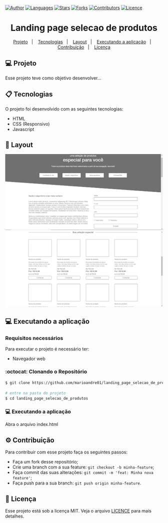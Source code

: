 [![Author](https://img.shields.io/badge/author-marioandre01-3771a1?style=flat-square)](https://github.com/marioandre01)
[![Languages](https://img.shields.io/github/languages/count/marioandre01/landing_page_selecao_de_produtos?color=%233771a1&style=flat-square)](#)
[![Stars](https://img.shields.io/github/stars/marioandre01/landing_page_selecao_de_produtos?color=3771a1&style=flat-square)](https://github.com/marioandre01/landing_page_selecao_de_produtos/stargazers)
[![Forks](https://img.shields.io/github/forks/marioandre01/landing_page_selecao_de_produtos?color=%233771a1&style=flat-square)](https://github.com/marioandre01/landing_page_selecao_de_produtos/network/members)
[![Contributors](https://img.shields.io/github/contributors/marioandre01/landing_page_selecao_de_produtos?color=3771a1&style=flat-square)](https://github.com/marioandre01/landing_page_selecao_de_produtos/graphs/contributors)
[![Licence](https://img.shields.io/github/license/marioandre01/landing_page_selecao_de_produtos?color=%233771a1&style=flat-square)](https://github.com/marioandre01/landing_page_selecao_de_produtos/blob/master/LICENCE.md)


<h1 align="center">
    Landing page selecao de produtos
</h1>

<p align="center"> 
  <a href="#-projeto">Projeto</a>&nbsp;&nbsp;&nbsp;|&nbsp;&nbsp;&nbsp;
  <a href="#-tecnologias">Tecnologias</a>&nbsp;&nbsp;&nbsp;|&nbsp;&nbsp;&nbsp;
  <a href="#-layout">Layout</a>&nbsp;&nbsp;&nbsp;|&nbsp;&nbsp;&nbsp;
  <a href="#-executando-a-aplicação">Executando a aplicação</a>&nbsp;&nbsp;&nbsp;|&nbsp;&nbsp;&nbsp;
  <a href="#gear-contribuição">Contribuição</a>&nbsp;&nbsp;&nbsp;|&nbsp;&nbsp;&nbsp;
  <a href="#memo-licença">Licença</a>
</p>

## 💻 Projeto

Esse projeto teve como objetivo desenvolver...

## 📋 Tecnologias

O projeto foi desenvolvido com as seguintes tecnologias:

- HTML
- CSS (Responsivo)
- Javascript


## 🎨 Layout

<p align="center">
  <img alt="interface_netflix_clone" title="interface_netflix_clone" src="img/landing_page_sel_produtos_p1.png" width="800px">
  <img alt="interface_netflix_clone" title="interface_netflix_clone" src="img/landing_page_sel_produtos_p2.png" width="800px">
</p>

## 💻 Executando a aplicação

### Requisitos necessários

Para executar o projeto é necessário ter:
- Navegador web

### :octocat: Clonando o Repositório

```bash
$ git clone https://github.com/marioandre01/landing_page_selecao_de_produtos.git

# entre na pasta do projeto
$ cd landing_page_selecao_de_produtos
```
### 💻 Executando a aplicação

Abra o arquivo index.html

## :gear: Contribuição

Para contribuir com esse projeto faça os seguintes passos:

- Faça um fork desse repositório;
- Crie uma branch com a sua feature: `git checkout -b minha-feature`;
- Faça commit das suas alterações: `git commit -m 'feat: Minha nova feature'`;
- Faça push para a sua branch: `git push origin minha-feature`.

## :memo: Licença

Esse projeto está sob a licença MIT. Veja o arquivo [LICENCE](./LICENCE.md) para mais detalhes.




